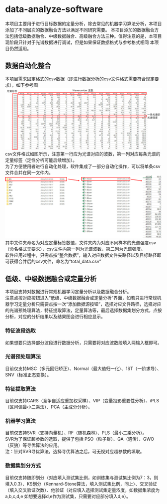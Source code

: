 # data-analyze-software
本项目主要用于进行目标数据的定量分析，除去常见的机器学习算法分析，本项目添加了不同层次的数据融合方法以满足不同研究需要。
本项目添加的数据融合方法包括低级数据融合、中级数据融合、高级融合方法三种。值得注意的是，本项目现阶段只针对于光谱数据进行调试，但是如果保证数据格式与参考格式相同
本项目仍然适用。  
## 数据自动化整合  
本项目需求固定格式的csv数据（即进行数据分析的csv文件格式需要符合规定要求），如下参考图
![参考格式](/img/figure_1.png)
csv文件格式如图所示，注意第一行应为光谱对应的波数，第一列对应每条光谱的定量标签（定性分析可能后续增加）。  
为了方便使用者进行自动化处理，软件集成了一部分自动化操作，可以将单条csv文件合并在同一文件内。
![文件夹格式](/img/figure_2.png)
其中文件夹命名为对应定量标签数值，文件夹内为对应不同样本的光谱强度csv（命名格式无要求），csv文件内第一列为光谱波数，第二列为光谱强度。  
软件应用过程中，只需点按“整合数据”，输入对应数据文件夹路径以及目标路径即可获得合并后的csv文件，命名为“total_data.csv”  
## 低级、中级数据融合或定量分析 
本项目支持对数据进行常规机器学习定量分析以及数据融合分析。  
注意点按对应按钮进入“低级、中级数据融合或定量分析”界面，如若只进行常规机器学习定量分析只需要点按一次“添加数据源按钮”，选择对应文件路径，选择对应的光谱预处理算法，特征提取算法，定量算法等，最后选择数据集划分方式，点按分析，对应的分析结果以及结果图会进行相应显示。 
### 特征波段选取
如果想要只选择部分波段进行数据分析，只需要将对应波数段填入两输入框即可。  

### 光谱预处理算法  
目前仅支持MSC（多元回归矫正）、Normal（最大值归一化）、1ST（一阶求导）、SNV（标准正态变换）。  
### 特征提取算法
目前仅支持CARS（竞争自适应重加权采样）、VIP（变量投影重要性分析）、iPLS（区间偏最小二乘法）、PCA（主成分分析）。  
### 机器学习算法
目前仅支持SVR（支持向量机）、RF（随机森林）、PLS（最小二乘分析）。  
SVR为了保证超参数的选取，提供了包括 PSO（粒子群）、GA（遗传）、GWO（灰狼）等寻优算法的应用。  
注：针对SVR寻优算法，选择寻优算法之后，可无视对应超参数的填取。
### 数据集划分方式
目前仅支持随即划分（对应填入测试集比例，如训练集与测试集比例为7：3，则填入0.3）、KS划分（Kennard-Stone算法，填入测试集比例，同上）、交叉验证（填入交叉验证次数）、他验证（对应填入选择测试集定量浓度，如数据集浓度为a,b,c,d,e  如想要选择d,e作为测试集，只需要对应部分填入d,e）。


